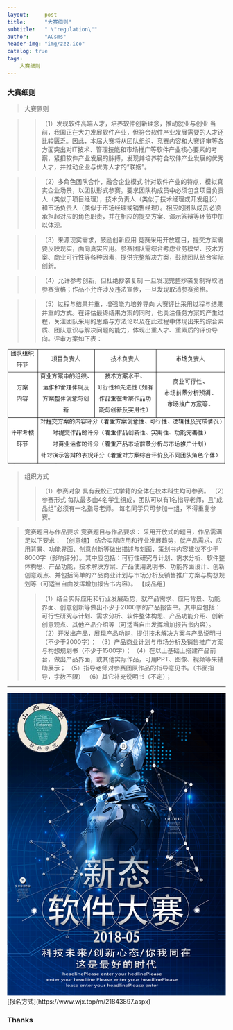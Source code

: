 ```yaml
---
layout:     post
title:      "大赛细则"
subtitle:   " \"regulation\""
author:     "ACsms"
header-img: "img/zzz.ico"
catalog: true
tags:
    大赛细则
---
```


### 大赛细则

> 大赛原则

>>（1）发现软件高端人才，培养软件创新理念，推动就业与创业
当前，我国正在大力发展软件产业，但符合软件产业发展需要的人才还比较匮乏。因此，本届大赛将从团队组织、竞赛内容和大赛评审等各方面突出对IT技术、管理技能和市场推广等软件产业核心要素的考察，紧扣软件产业发展的脉搏，发现并培养符合软件产业发展的优秀人才，并推动企业与优秀人才的“联姻”。

>>（2）多角色团队合作，融合企业模式
针对软件产业的特点，模拟真实企业场景，以团队形式参赛。要求团队构成员中必须包含项目负责人（类似于项目经理），技术负责人（类似于技术经理或开发组长）和市场负责人（类似于市场经理或销售经理）。相应的团队成员必须承担起对应的角色职责，并在相应的提交方案、演示答辩等环节中加以体现。

>>（3）来源现实需求，鼓励创新应用
竞赛采用开放题目，提交方案需要反映现实，面向真实应用。参赛团队需综合考虑业务模型、技术方案、商业可行性等各种因素，提供完整解决方案，鼓励团队结合实际创新。

>>（4）允许参考创新，但杜绝抄袭复制
一旦发现完整抄袭复制将取消参赛资格；作品不允许涉及违法宣传，一旦发现取消参赛资格。

>>（5）过程与结果并重，增强能力培养导向
大赛评比采用过程与结果并重的方式。在评估最终结果方案的同时，也关注任务方案的产生过程，关注团队采用的思路与方法论以及在此过程中体现出来的综合素质、团队意识与解决问题的能力，体现出重人才、重素质的评价导向。评审方案如下表：

<img src="\img\qwe.png">


   > 组织方式   
>>（1）参赛对象
具有我校正式学籍的全体在校本科生均可参赛。
>>（2）参赛形式
每队最多由4名学生组成，团队可以有1名指导老师，且“成品组”必须有一名指导老师。
每名同学只可参加一组，不得重复参赛。

   > 竞赛题目与作品要求
竞赛题目与作品要求：
采用开放式的题目，作品需满足以下要求：
【创意组】
结合实际应用和行业发展趋势，就产品需求、应用背景、功能界面、创意创新等做出描述与刻画，策划书内容建议不少于8000字（影响评分）。其中应包括：可行性研究与计划、需求分析、软件整体构思、产品功能，技术解决方案、产品使用说明书、功能界面设计、创新创意观点、并包括简单的产品商业计划与市场分析及销售推广方案与构想规划等（可适当自由发挥增加报告书内容）。
【成品组】
>>（1）结合实际应用和行业发展趋势，就产品需求、应用背景、功能界面、创意创新等做出不少于2000字的产品报告书。其中应包括：可行性研究与计划、需求分析、软件整体构思、产品功能介绍、创新创意观点、其他产品介绍等（可适当自由发挥增加报告书内容）。
>>（2）开发出产品，展现产品功能，提供技术解决方案与产品说明书（不少于2000字）；
>>（3）产品商业计划与市场分析及销售推广方案与构想规划书（不少于1500字）；
>>（4）在以上基础上搭建产品前台，做出产品界面，或其他实际作品，可用PPT、图像、视频等来辅助展示；
>>（5）指导老师对参赛团队作品的指导意见书。（书面指导，字数不限）
>>（6）其它补充说明书（不定）；
   
---
<img src="\img\ddd.ico">
[报名方式](https://www.wjx.top/m/21843897.aspx)



### Thanks


